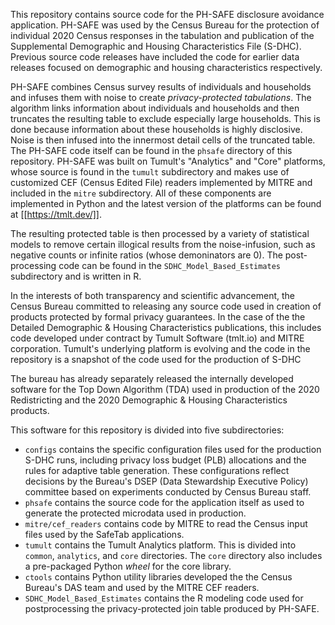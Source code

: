 This repository contains source code for the PH-SAFE disclosure
avoidance application. PH-SAFE was used by the Census Bureau for the
protection of individual 2020 Census responses in the tabulation and
publication of the Supplemental Demographic and Housing
Characteristics File (S-DHC). Previous source code releases have
included the code for earlier data releases focused on demographic and
housing characteristics respectively.

PH-SAFE combines Census survey results of individuals and households
and infuses them with noise to create *privacy-protected
tabulations*. The algorithm links information about individuals and
households and then truncates the resulting table to exclude
especially large households. This is done because information about
these households is highly disclosive. Noise is then infused into the
innermost detail cells of the truncated table. The PH-SAFE code itself
can be found in the `phsafe` directory of this repository. PH-SAFE was
built on Tumult's "Analytics" and "Core" platforms, whose source is
found in the `tumult` subdirectory and makes use of customized CEF
(Census Edited File) readers implemented by MITRE and included in the
`mitre` subdirectory. All of these components are implemented in
Python and the latest version of the platforms can be found at
[[https://tmlt.dev/]].

The resulting protected table is then processed by a variety of
statistical models to remove certain illogical results from the
noise-infusion, such as negative counts or infinite ratios (whose
demoninators are 0). The post-processing code can be found in the
`SDHC_Model_Based_Estimates` subdirectory and is written in R.

In the interests of both transparency and scientific advancement, the
Census Bureau committed to releasing any source code used in creation
of products protected by formal privacy guarantees. In the case of the
the Detailed Demographic & Housing Characteristics publications, this
includes code developed under contract by Tumult Software (tmlt.io)
and MITRE corporation. Tumult's underlying platform is evolving and
the code in the repository is a snapshot of the code used for the
production of S-DHC

The bureau has already separately released the internally developed
software for the Top Down Algorithm (TDA) used in production of the
2020 Redistricting and the 2020 Demographic & Housing Characteristics
products.

This software for this repository is divided into five subdirectories:
* `configs` contains the specific configuration files used for the
  production S-DHC runs, including privacy loss budget (PLB) allocations
  and the rules for adaptive table generation. These configurations reflect
  decisions by the Bureau's DSEP (Data Stewardship Executive Policy) committee
  based on experiments conducted by Census Bureau staff.
* `phsafe` contains the source code for the application itself as used
   to generate the protected microdata used in production.
* `mitre/cef_readers` contains code by MITRE to read the Census input
  files used by the SafeTab applications.
* `tumult` contains the Tumult Analytics platform. This is divided
   into `common`, `analytics`, and `core` directories. The `core` directory
   also includes a pre-packaged Python *wheel* for the core library.
* `ctools` contains Python utility libraries developed the the Census
  Bureau's DAS team and used by the MITRE CEF readers.
* `SDHC_Model_Based_Estimates` contains the R modeling code used for
  postprocessing the privacy-protected join table produced by PH-SAFE.
